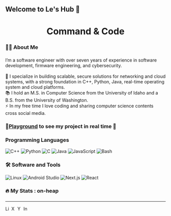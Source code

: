 ## Welcome to Le's Hub 👋

<h1 align="center">Command & Code</h1>

###

<h3 align="left">👩‍💻  About Me</h3>

###

<p align="left">I’m a software engineer with over seven years of experience in software development, firmware engineering, and cybersecurity.<br>
  <br>🔭 I specialize in building scalable, secure solutions for networking and cloud systems, with a strong foundation in C++, Python, Java, real-time operating system and cloud platforms.
  <br>📚 I hold an M.S. in Computer Science from the University of Idaho and a B.S. from the University of Washington.
  <br>⚡ In my free time I love coding and sharing computer science contents cross social media. </p>

###

### 🍠[Playground](https://github.com/lephubui/command-code) to see my project in real time :rocket:
###

###
<h3 align="left"> Programming Languages </h3>

![C++](https://img.shields.io/badge/C++-00599C?logo=cplusplus&logoColor=white&style=for-the-badge)
![Python](https://img.shields.io/badge/Python-3776AB?logo=python&logoColor=white&style=for-the-badge)
![C](https://img.shields.io/badge/C-A8B9CC?logo=c&logoColor=white&style=for-the-badge)
![Java](https://img.shields.io/badge/Java-F8981D?logo=java&logoColor=white&style=for-the-badge)
![JavaScript](https://img.shields.io/badge/JavaScript-F7DF1E?logo=javascript&logoColor=black&style=for-the-badge)
![Bash](https://img.shields.io/badge/Bash-4EAA25?logo=gnubash&logoColor=white&style=for-the-badge)

###

###

<h3 align="left">🛠 Software and Tools </h3>

![Linux](https://img.shields.io/badge/Linux-FCC624?logo=Linux&logoColor=black&style=for-the-badge)
![Android Studio](https://img.shields.io/badge/Android%20Studio-3DDC84?logo=androidstudio&logoColor=white&style=for-the-badge)
![Next.js](https://img.shields.io/badge/Next.js-000000?logo=next.js&logoColor=white&style=for-the-badge)
![React](https://img.shields.io/badge/React-61DAFB?logo=react&logoColor=black&style=for-the-badge)


###

###

<h3 align="left">🔥   My Stats : on-heap</h3>

###

---

<a href="https://www.linkedin.com/in/lephubui/">
  <img height="16" align="left" alt="LinkedIn" src="https://img.icons8.com/?size=100&id=xuvGCOXi8Wyg&format=png&color=000000" />
</a>

<a href="https://x.com/lephubui">
  <img height="16" align="left" alt="X" src="https://img.icons8.com/?size=100&id=19318&format=png&color=000000" />
</a>

<a href="https://www.youtube.com/@CommandnCode">
  <img height="16" align="left" alt="Youtube" src="https://img.icons8.com/?size=100&id=Xy10Jcu1L2Su&format=png&color=000000" />
</a>

<a href="https://www.instagram.com/commandncode/">
  <img height="16" align="left" alt="Instagram" src="https://img.icons8.com/?size=100&id=Xy10Jcu1L2Su&format=png&color=000000" />
</a>
<!--
**lephubui/lephubui** is a ✨ _special_ ✨ repository because its `README.md` (this file) appears on your GitHub profile.

Here are some ideas to get you started:

- 🔭 I’m currently working on ...
- 🌱 I’m currently learning ...
- 👯 I’m looking to collaborate on ...
- 🤔 I’m looking for help with ...
- 💬 Ask me about ...
- 📫 How to reach me: ...
- 😄 Pronouns: ...
- ⚡ Fun fact: ...
-->
